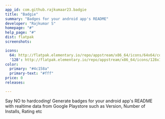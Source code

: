 ```yaml
---
app_id: com.github.rajkumaar23.badgie
title: "Badgie"
summary: "Badges for your android app's README"
developer: "Rajkumar S"
homepage: "#"
help_page: "#"
dist: flatpak
screenshots:

icons:
  64: http://flatpak.elementary.io/repo/appstream/x86_64/icons/64x64/com.github.rajkumaar23.badgie.png
  '128': http://flatpak.elementary.io/repo/appstream/x86_64/icons/128x128/com.github.rajkumaar23.badgie.png
color:
  primary: "#4c158a"
  primary-text: "#fff"
price: 0
releases:

---
```


Say NO to hardcoding! Generate badges for your android app's README with realtime data from Google Playstore such as Version, Number of Installs, Rating etc